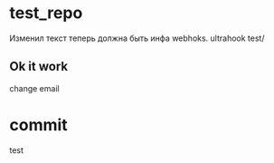 # test_repo
Изменил текст теперь должна быть инфа webhoks.
ultrahook test/
## Ok it work
change email 
# commit 
test 


